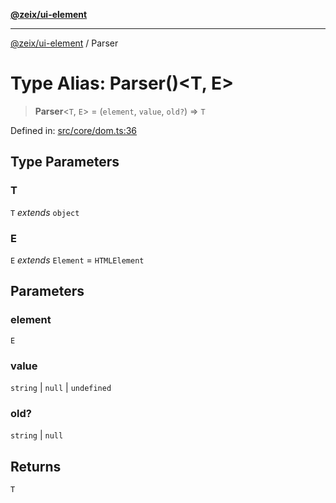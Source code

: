 [**@zeix/ui-element**](../README.md)

***

[@zeix/ui-element](../globals.md) / Parser

# Type Alias: Parser()\<T, E\>

> **Parser**\<`T`, `E`\> = (`element`, `value`, `old?`) => `T`

Defined in: [src/core/dom.ts:36](https://github.com/zeixcom/ui-element/blob/116b3ce1e8d574ad7f9a1b5bbb952ce797a0b15a/src/core/dom.ts#L36)

## Type Parameters

### T

`T` *extends* `object`

### E

`E` *extends* `Element` = `HTMLElement`

## Parameters

### element

`E`

### value

`string` | `null` | `undefined`

### old?

`string` | `null`

## Returns

`T`
